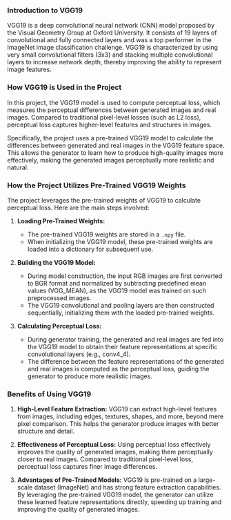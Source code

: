 ### Introduction to VGG19

VGG19 is a deep convolutional neural network (CNN) model proposed by the Visual Geometry Group at Oxford University. It consists of 19 layers of convolutional and fully connected layers and was a top performer in the ImageNet image classification challenge. VGG19 is characterized by using very small convolutional filters (3x3) and stacking multiple convolutional layers to increase network depth, thereby improving the ability to represent image features.

### How VGG19 is Used in the Project

In this project, the VGG19 model is used to compute perceptual loss, which measures the perceptual differences between generated images and real images. Compared to traditional pixel-level losses (such as L2 loss), perceptual loss captures higher-level features and structures in images.

Specifically, the project uses a pre-trained VGG19 model to calculate the differences between generated and real images in the VGG19 feature space. This allows the generator to learn how to produce high-quality images more effectively, making the generated images perceptually more realistic and natural.

### How the Project Utilizes Pre-Trained VGG19 Weights

The project leverages the pre-trained weights of VGG19 to calculate perceptual loss. Here are the main steps involved:

1. **Loading Pre-Trained Weights:**
   - The pre-trained VGG19 weights are stored in a `.npy` file.
   - When initializing the VGG19 model, these pre-trained weights are loaded into a dictionary for subsequent use.

2. **Building the VGG19 Model:**
   - During model construction, the input RGB images are first converted to BGR format and normalized by subtracting predefined mean values (VGG_MEAN), as the VGG19 model was trained on such preprocessed images.
   - The VGG19 convolutional and pooling layers are then constructed sequentially, initializing them with the loaded pre-trained weights.

3. **Calculating Perceptual Loss:**
   - During generator training, the generated and real images are fed into the VGG19 model to obtain their feature representations at specific convolutional layers (e.g., conv4_4).
   - The difference between the feature representations of the generated and real images is computed as the perceptual loss, guiding the generator to produce more realistic images.

### Benefits of Using VGG19

1. **High-Level Feature Extraction:** VGG19 can extract high-level features from images, including edges, textures, shapes, and more, beyond mere pixel comparison. This helps the generator produce images with better structure and detail.

2. **Effectiveness of Perceptual Loss:** Using perceptual loss effectively improves the quality of generated images, making them perceptually closer to real images. Compared to traditional pixel-level loss, perceptual loss captures finer image differences.

3. **Advantages of Pre-Trained Models:** VGG19 is pre-trained on a large-scale dataset (ImageNet) and has strong feature extraction capabilities. By leveraging the pre-trained VGG19 model, the generator can utilize these learned feature representations directly, speeding up training and improving the quality of generated images.
